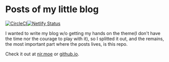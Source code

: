 # Posts of my little blog

[![CircleCI](https://circleci.com/gh/noirgif/blog/tree/master.svg?style=svg)](https://circleci.com/gh/noirgif/blog/tree/master)[![Netlify Status](https://api.netlify.com/api/v1/badges/d21fd7e1-282c-4514-a72e-c50db750d747/deploy-status)](https://app.netlify.com/sites/noirgif/deploys)

I wanted to write my blog w/o getting my hands on the theme(I don't have the time nor the courage to play with it), so I splitted it out, and the remains, the most important part where the posts lives, is this repo.

Check it out at [nir.moe](https://nir.moe) or [github.io](https://norigif.github.io).
